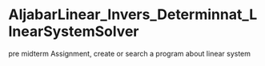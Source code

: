 # AljabarLinear_Invers_Determinnat_LInearSystemSolver
 pre midterm Assignment, create or search a program about linear system
